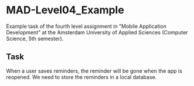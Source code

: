 # MAD-Level04_Example
Example task of the fourth level assignment in "Mobile Application Development" at the Amsterdam University of Applied Sciences (Computer Science, 5th semester).

## Task
When a user saves reminders, the reminder will be gone when the app is reopened. We need to store the reminders in a local database.
